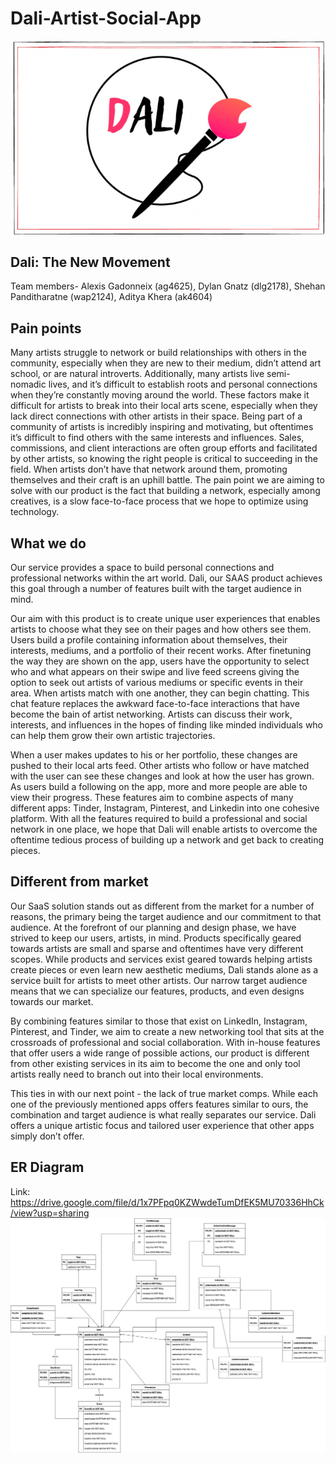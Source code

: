# Dali-Artist-Social-App

![Dali Logo](other-project-files/logo/logo.png?raw=true "Dali Logo")

## Dali: The New Movement

Team members- Alexis Gadonneix (ag4625), Dylan Gnatz (dlg2178), Shehan Panditharatne (wap2124), Aditya Khera (ak4604)

## Pain points

Many artists struggle to network or build relationships with others in the community, especially when they are new to their medium, didn’t attend art school, or are natural introverts. Additionally, many artists live semi-nomadic lives, and it’s difficult to establish roots and personal connections when they’re constantly moving around the world. These factors make it difficult for artists to break into their local arts scene, especially when they lack direct connections with other artists in their space. Being part of a community of artists is incredibly inspiring and motivating, but oftentimes it’s difficult to find others with the same interests and influences.
Sales, commissions, and client interactions are often group efforts and facilitated by other artists, so knowing the right people is critical to succeeding in the field. When artists don’t have that network around them, promoting themselves and their craft is an uphill battle. The pain point we are aiming to solve with our product is the fact that building a network, especially among creatives, is a slow face-to-face process that we hope to optimize using technology.

## What we do

Our service provides a space to build personal connections and professional networks within the art world. Dali, our SAAS product achieves this goal through a number of features built with the target audience in mind.

Our aim with this product is to create unique user experiences that enables artists to choose what they see on their pages and how others see them. Users build a profile containing information about themselves, their interests, mediums, and a portfolio of their recent works. After finetuning the way they are shown on the app, users have the opportunity to select who and what appears on their swipe and live feed screens giving the option to seek out artists of various mediums or specific events in their area.
When artists match with one another, they can begin chatting. This chat feature replaces the awkward face-to-face interactions that have become the bain of artist networking. Artists can discuss their work, interests, and influences in the hopes of finding like minded individuals who can help them grow their own artistic trajectories.

When a user makes updates to his or her portfolio, these changes are pushed to their local arts feed. Other artists who follow or have matched with the user can see these changes and look at how the user has grown. As users build a following on the app, more and more people are able to view their progress.
These features aim to combine aspects of many different apps: Tinder, Instagram, Pinterest, and Linkedin into one cohesive platform. With all the features required to build a professional and social network in one place, we hope that Dali will enable artists to overcome the oftentime tedious process of building up a network and get back to creating pieces.

## Different from market

Our SaaS solution stands out as different from the market for a number of reasons, the primary being the target audience and our commitment to that audience. At the forefront of our planning and design phase, we have strived to keep our users, artists, in mind. Products specifically geared towards artists are small and sparse and oftentimes have very different scopes. While products and services exist geared towards helping artists create pieces or even learn new aesthetic mediums, Dali stands alone as a service built for artists to meet other artists. Our narrow target audience means that we can specialize our features, products, and even designs towards our market.

By combining features similar to those that exist on LinkedIn, Instagram, Pinterest, and Tinder, we aim to create a new networking tool that sits at the crossroads of professional and social collaboration. With in-house features that offer users a wide range of possible actions, our product is different from other existing services in its aim to become the one and only tool artists really need to branch out into their local environments.

This ties in with our next point - the lack of true market comps. While each one of the previously mentioned apps offers features similar to ours, the combination and target audience is what really separates our service. Dali offers a unique artistic focus and tailored user experience that other apps simply don’t offer.

## ER Diagram
Link: https://drive.google.com/file/d/1x7PFpq0KZWwdeTumDfEK5MU70336HhCk/view?usp=sharing
![ERD](other-project-files/ERD/dali_ERD.png?raw=true "ERD")
